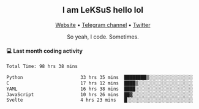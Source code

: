 <h2 align="center">I am LeKSuS hello lol</h2>
<div align="center">
  <a href="https://leksus.net">Website</a> •
  <a href="https://t.me/leksus_was_here">Telegram channel</a> •
  <a href="https://twitter.com/___LeKSuS___">Twitter</a>
</div>
<p align="center">So yeah, I code. Sometimes.</p>

#### :computer: Last month coding activity
<!--START_SECTION:waka-->

```txt
Total Time: 98 hrs 38 mins

Python                     33 hrs 35 mins  ████████▒░░░░░░░░░░░░░░░░   32.85 %
C                          17 hrs 12 mins  ████▒░░░░░░░░░░░░░░░░░░░░   16.83 %
YAML                       16 hrs 38 mins  ████░░░░░░░░░░░░░░░░░░░░░   16.27 %
JavaScript                 10 hrs 26 mins  ██▓░░░░░░░░░░░░░░░░░░░░░░   10.21 %
Svelte                     4 hrs 23 mins   █░░░░░░░░░░░░░░░░░░░░░░░░   04.30 %
```

<!--END_SECTION:waka-->

<!-- flag{4_l0t_0f_1nter35t1ng_th1ng5_4r3_1n_publ1c_d0m41n} -->
